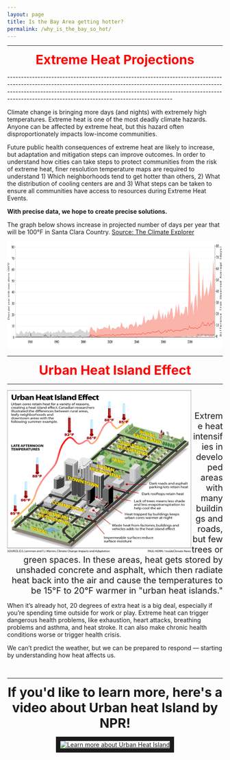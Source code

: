 ```yaml
---
layout: page
title: Is the Bay Area getting hotter?
permalink: /why_is_the_bay_so_hot/
---
```


------------------------------------------------------------------------------------------------------------------------------------------------------------------------------------------------------------------------------------------------------------------------------------------------------
<p align="center">
<span style="color:red;font-weight:700;font-size:30px"> Extreme Heat Projections </span>
</p>
------------------------------------------------------------------------------------------------------------------------------------------------------------------------------------------------------------------------------------------------------------------------------------------------------

Climate change is bringing more days (and nights) with extremely high temperatures. Extreme heat is one of the most deadly climate hazards. Anyone can be affected by extreme heat, but this hazard often disproportionately impacts low-income communities.

Future public health consequences of extreme heat are likely to increase, but adaptation and mitigation steps can improve outcomes. In order to understand how cities can take steps to protect communities from the risk of extreme heat, finer resolution temperature maps are required to understand 1) Which neighborhoods tend to get hotter than others, 2) What the distribution of cooling centers are and 3) What steps can be taken to ensure all communities have access to resources during Extreme Heat Events. 

**With precise data, we hope to create precise solutions.**

The graph below shows increase in projected number of days per year that will be 100°F in Santa Clara Country. <bold>[Source: The Climate Explorer](https://crt-climate-explorer.nemac.org/climate_graphs/?city=East+Palo+Alto%2C+CA&county=San%2BMateo%2BCounty&area-id=06081&fips=06081&zoom=7&lat=37.4688273&lon=-122.1410751&id=days_tmax_gt_100f)</bold>

<p align="center">
<img src="https://raw.githubusercontent.com/kmualim/bayareaheatmapping2024/master/images/Santa_Clara_County-annual-days_tmax_gt_100f-graph.png" height="250" width="900">
</p>

------------------------------------------------------------------------------------------------------------------------------------------------------------------------------------------------------------------------------------------------------------------------------------------------------

<p align="center">
<span style="color:red;font-weight:700;font-size:30px"> Urban Heat Island Effect </span>
</p>

------------------------------------------------------------------------------------------------------------------------------------------------------------------------------------------------------------------------------------------------------------------------------------------------------


<img src="https://raw.githubusercontent.com/kmualim/bayareaheatmapping2024/master/images/uhi-earth.png" align="left" height="380" width="430">

<br> 
<br> 

<p align="right"> 
<span style="font-size:20px;"> Extreme heat intensifies in developed areas with many buildings and roads, but few trees or green spaces. In these areas, heat gets stored by unshaded concrete and asphalt, which then radiate heat back into the air and cause the temperatures to be 15°F to 20°F warmer in "urban heat islands." 
</span>

<br>

When it’s already hot, 20 degrees of extra heat is a big deal, especially if you’re spending time outside for work or play. Extreme heat can trigger dangerous health problems, like exhaustion, heart attacks, breathing problems and asthma, and heat stroke. It can also make chronic health conditions worse or trigger health crisis. 

We can’t predict the weather, but we can be prepared to respond — starting by understanding how heat affects us.

</p>

<br>

---------------------------------------------------------------------------------------------------------------------------------------------------------------------------------------------------

<p align="center">
<span style="font-weight:700;font-size:30px;"> If you'd like to learn more, here's a video about Urban heat Island by NPR! 
</span>
</p>

<p align="center">
<a href="http://www.youtube.com/watch?feature=player_embedded&v=Y-bVwPRy_no" target="_blank"><img src="https://img.youtube.com/vi/Y-bVwPRy_no/maxresdefault.jpg" alt="Learn more about Urban Heat Island" width="450" height="350" border="10" /></a>
</p>








